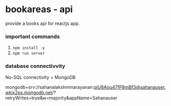 # bookareas - api


provide a books api for reactjs app.


### important commands


1. `npm install -y`
2. `npm run server`
 


### database connectivvity

No-SQL connectivity = MongoDB




mongodb+srv://sahanalakshminarayanan:qiU8Aou47fP8mBf3@sahanauser.wkjx2ps.mongodb.net/?retryWrites=true&w=majority&appName=Sahanauser